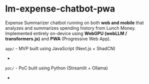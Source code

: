 # lm-expense-chatbot-pwa
Expense Summarizer chatbot running on both **web and mobile** that analyzes and summarizes spending history from Lunch Money. Implemented entirely on-device using **WebGPU (webLLM / transformers.js)** and **PWA** (Progressive Web App).

`app/` - MVP built using JavaScript (Next.js + ShadCN)
- <screenshot>

`poc/` - PoC built using Python (Streamlit + Ollama)
- <screenshot>
